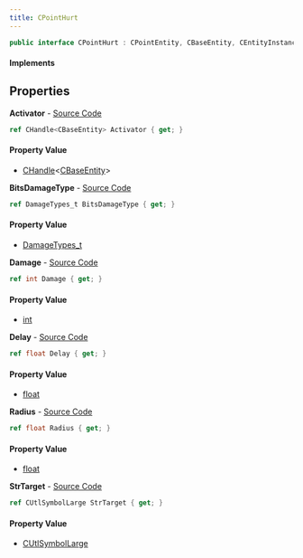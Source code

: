 ```yaml
---
title: CPointHurt
---
```


```csharp
public interface CPointHurt : CPointEntity, CBaseEntity, CEntityInstance, ISchemaClass<CEntityInstance>, ISchemaClass<CBaseEntity>, ISchemaClass<CPointEntity>, ISchemaClass<CPointHurt>, ISchemaField, ISchemaClass, INativeHandle
```

#### Implements

## Properties

**Activator** - [Source Code](https://github.com/swiftly-solution/swiftlys2/blob/master/managed/src/SwiftlyS2.Generated/Schemas/Interfaces/CPointHurt.cs#L26)

```csharp
ref CHandle<CBaseEntity> Activator { get; }
```

#### Property Value

- [CHandle](/docs/api/shared/natives/chandle-1)<[CBaseEntity](/docs/api/shared/schemadefinitions/cbaseentity)>

**BitsDamageType** - [Source Code](https://github.com/swiftly-solution/swiftlys2/blob/master/managed/src/SwiftlyS2.Generated/Schemas/Interfaces/CPointHurt.cs#L18)

```csharp
ref DamageTypes_t BitsDamageType { get; }
```

#### Property Value

- [DamageTypes_t](/docs/api/shared/schemadefinitions/damagetypes_t)

**Damage** - [Source Code](https://github.com/swiftly-solution/swiftlys2/blob/master/managed/src/SwiftlyS2.Generated/Schemas/Interfaces/CPointHurt.cs#L16)

```csharp
ref int Damage { get; }
```

#### Property Value

- [int](https://learn.microsoft.com/dotnet/api/system.int32)

**Delay** - [Source Code](https://github.com/swiftly-solution/swiftlys2/blob/master/managed/src/SwiftlyS2.Generated/Schemas/Interfaces/CPointHurt.cs#L22)

```csharp
ref float Delay { get; }
```

#### Property Value

- [float](https://learn.microsoft.com/dotnet/api/system.single)

**Radius** - [Source Code](https://github.com/swiftly-solution/swiftlys2/blob/master/managed/src/SwiftlyS2.Generated/Schemas/Interfaces/CPointHurt.cs#L20)

```csharp
ref float Radius { get; }
```

#### Property Value

- [float](https://learn.microsoft.com/dotnet/api/system.single)

**StrTarget** - [Source Code](https://github.com/swiftly-solution/swiftlys2/blob/master/managed/src/SwiftlyS2.Generated/Schemas/Interfaces/CPointHurt.cs#L24)

```csharp
ref CUtlSymbolLarge StrTarget { get; }
```

#### Property Value

- [CUtlSymbolLarge](/docs/api/shared/natives/cutlsymbollarge)

